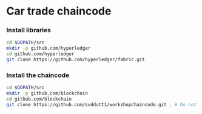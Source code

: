 # Car trade chaincode 



### Install libraries 
```sh
cd $GOPATH/src
mkdir -p github.com/hyperledger
cd github.com/hyperledger
git clone https://github.com/hyperledger/fabric.git

```
### Install the chaincode 

```sh
cd $GOPATH/src
mkdir -p github.com/blockchain
cd github.com/blockchain
git clone https://github.com/suddutt1/workshopchaincode.git . # Do not miss the DOT(.) at the end

```